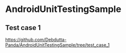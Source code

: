 # AndroidUnitTestingSample
## Test case 1
https://github.com/Debdutta-Panda/AndroidUnitTestingSample/tree/test_case_1
